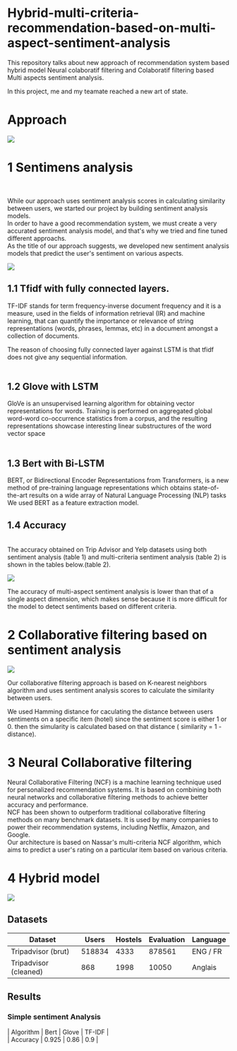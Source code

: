 # Hybrid-multi-criteria-recommendation-based-on-multi-aspect-sentiment-analysis

This repository talks about new approach of recommendation system based hybrid model Neural colaboratif filtering and Colaboratif filtering based Multi aspects sentiment analysis.

In this project, me and my teamate reached a new art of state.

<h1>Approach</h1>

![](images/approach_sent.png)


<h1>1 Sentimens analysis</h1> <br>

While our approach uses sentiment analysis scores in calculating similarity between users, we started our project by building sentiment analysis models.<br>
In order to have a good recommendation system, we must create a very accurated sentiment analysis model, and that's why we tried and fine tuned different approachs.<br>
As the title of our approach suggests, we developed new sentiment analysis models that predict the user's sentiment on various aspects.

![](images/approach.png)
<br>


<h2>1.1   Tfidf with fully connected layers. </h2>
TF-IDF stands for term frequency-inverse document frequency and it is a measure, used in the fields of information retrieval (IR) and machine learning, that can quantify the importance or relevance of string representations (words, phrases, lemmas, etc) in a document amongst a collection of documents.

The reason of choosing fully connected layer against LSTM is that tfidf does not give any sequential information.<br><br>

<h2>1.2 Glove with LSTM </h2>

GloVe is an unsupervised learning algorithm for obtaining vector representations for words. Training is performed on aggregated global word-word co-occurrence statistics from a corpus, and the resulting representations showcase interesting linear substructures of the word vector  space<br><br>

<h2>1.3  Bert with Bi-LSTM </h2>

BERT, or Bidirectional Encoder Representations from Transformers, is a new method of pre-training language representations which obtains state-of-the-art results on a wide array of Natural Language Processing (NLP) tasks<br>
We used BERT as a feature extraction model.<br>



<h2>1.4 Accuracy </h2> <br>
The accuracy obtained on Trip Advisor and Yelp datasets using both sentiment analysis (table 1) and multi-criteria sentiment analysis (table 2) is shown in the tables below.(table 2).<br>


![](images/Accuracy.png)

The accuracy of multi-aspect sentiment analysis is lower than that of a single aspect dimension, which makes sense because it is more difficult for the model to detect sentiments based on different criteria.
<br>

<h1>2 Collaborative filtering based on sentiment analysis</h1>

![](images/Cf_sent.png)

Our collaborative filtering approach is based on K-nearest neighbors algorithm and uses sentiment analysis scores to calculate the similarity between users.

We used Hamming distance for caculating the distance between users sentiments on a specific item (hotel) since the sentiment score is either 1 or 0. then the simularity is calculated based on that distance ( similarity = 1 - distance).


<h1> 3 Neural Collaborative filtering </h1> 

Neural Collaborative Filtering (NCF) is a machine learning technique used for personalized recommendation systems. It is based on combining both neural networks and collaborative filtering methods to achieve better accuracy and performance.
<br>
NCF has been shown to outperform traditional collaborative filtering methods on many benchmark datasets. It is used by many companies to power their recommendation systems, including Netflix, Amazon, and Google.
<br>
Our architecture is based on Nassar's multi-criteria NCF algorithm, which aims to predict a user's rating on a particular item based on various criteria.

<h1>4 Hybrid model </h1> 

![](images/hybrid.png)

## Datasets

|  Dataset	            |  Users	   | Hostels	| Evaluation	|   Language  |
|-----------------------|------------|----------|-------------|-------------|
|  Tripadvisor (brut)   |   518834	 |   4333	  |    878561	  |  ENG / FR   |
| Tripadvisor (cleaned)	|    868	   |   1998	  |     10050	  |   Anglais   |

## Results

### Simple sentiment Analysis

|	  Algorithm  |  Bert	 |  Glove |	TF-IDF |	
|   Accuracy   |	0.925  |	0.86  |  0.9	 |


